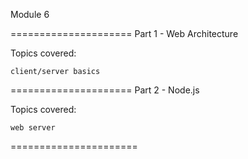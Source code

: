 Module 6

=====================
Part 1 - Web Architecture

Topics covered:
	
	client/server basics
	
=====================
Part 2 - Node.js

Topics covered:
	
	web server
	
======================
